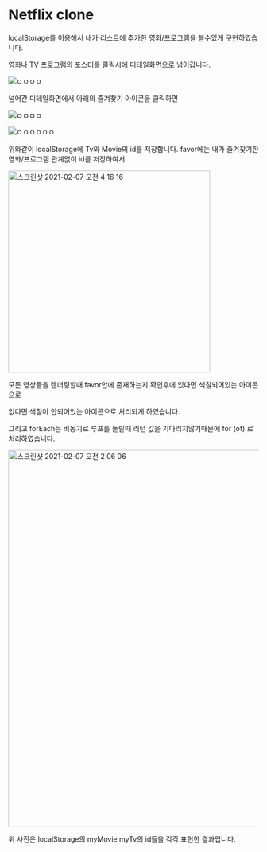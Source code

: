 # Netflix clone

localStorage를 이용해서 내가 리스트에 추가한 영화/프로그램을 볼수있게 구현하였습니다.

영화나 TV 프로그램의 포스터를 클릭시에 디테일화면으로 넘어갑니다.

![ㅇㅇㅇㅇ](https://user-images.githubusercontent.com/56789064/107124633-64eeb900-68e8-11eb-82e4-6182c2d34f93.gif)


넘어간 디테일화면에서 아래의 즐겨찾기 아이콘을 클릭하면

![ㅁㅁㅁㅁ](https://user-images.githubusercontent.com/56789064/107127618-a38d6f00-68fa-11eb-8aa3-675ad5d52cff.gif)


![ㅇㅇㅇㅇㅇㅇ](https://user-images.githubusercontent.com/56789064/107127660-ef401880-68fa-11eb-9429-2691f9789971.gif)


위와같이 localStorage에 Tv와 Movie의 id를 저장합니다.
favor에는 내가 즐겨찾기한 영화/프로그램 관계없이 id를 저장하여서

<img width="406" alt="스크린샷 2021-02-07 오전 4 16 16" src="https://user-images.githubusercontent.com/56789064/107127698-3b8b5880-68fb-11eb-91aa-48ac9550e821.png">

모든 영상들을 렌더링할때 favor안에 존재하는지 확인후에 있다면 색칠되어있는 아이콘으로

없다면 색칠이 안되어있는 아이콘으로 처리되게 하였습니다.

그리고 forEach는 비동기로 루프를 돌릴때 리턴 값을 기다리지않기때문에 for (of) 로 처리하였습니다.

<img width="758" alt="스크린샷 2021-02-07 오전 2 06 06" src="https://user-images.githubusercontent.com/56789064/107124751-0c6beb80-68e9-11eb-9915-d461fd5a4f06.png">

위 사진은 localStorage의 myMovie myTv의 id들을 각각 표현한 결과입니다.